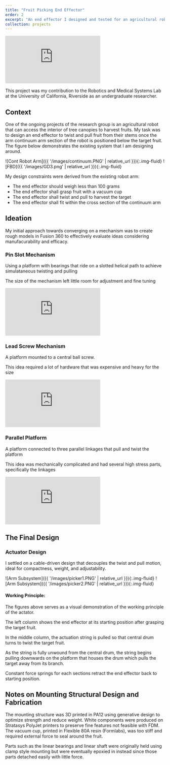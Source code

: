 ```yaml
---
title: "Fruit Picking End Effector"
order: 2
excerpt: "An end effector I designed and tested for an agricultural robot as part of my research work in the Robotics and Medical Systems lab."
collection: projects
---
```


<div class="video-container">
  <iframe
    src="https://www.youtube-nocookie.com/embed/auz7zTZCZwE?rel=0&mute=1&autoplay=0&modestbranding=1&playsinline=1"
    title="End effector demo!"
    loading="lazy"
    frameborder="0"
    allow="accelerometer; clipboard-write; encrypted-media; gyroscope; picture-in-picture; web-share"
    allowfullscreen>
  </iframe>
</div>

This project was my contribution to the Robotics and Medical Systems Lab at the University of California, Riverside as an undergraduate researcher. 

## Context

One of the ongoing projects of the research group is an agricultural robot that can access the interior of tree canopies to harvest fruits. My task was to design an end effector to twist and pull fruit from their stems once the arm continuum arm section of the robot is positioned below the target fruit. The figure below demonstrates the existing system that I am designing around. 

![Cont Robot Arm]({{ '/images/continuum.PNG' | relative_url }}){:.img-fluid}
![FBD]({{ '/images/GD3.png' | relative_url }}){:.img-fluid}

My design constraints were derived from the existing robot arm:
- The end effector should weigh less than 100 grams
- The end effector shall grasp fruit with a vacuum cup
- The end effector shall twist and pull to harvest the target
- The end effector shall fit within the cross section of the continuum arm

## Ideation

My initial approach towards converging on a mechanism was to create rough models in Fusion 360 to effectively evaluate ideas considering manufacurability and efficacy.

### Pin Slot Mechanism
Using a platform with bearings that ride on a slotted helical path to achieve simulataneous twisting and pulling

The size of the mechanism left little room for adjustment and fine tuning

<div class="video-container">
  <iframe
    src="https://www.youtube-nocookie.com/embed/351bTEg0328?rel=0&mute=1&autoplay=0&modestbranding=1&playsinline=1"
    title="Pin Slot"
    loading="lazy"
    frameborder="0"
    allow="accelerometer; clipboard-write; encrypted-media; gyroscope; picture-in-picture; web-share"
    allowfullscreen>
  </iframe>
</div>

### Lead Screw Mechanism
A platform mounted to a central ball screw. 

This idea required a lot of hardware that was expensive and heavy for the size

<div class="video-container">
  <iframe
    src="https://www.youtube-nocookie.com/embed/_ooPPNEGIHs?rel=0&mute=1&autoplay=0&modestbranding=1&playsinline=1"
    title="Ball Screw"
    loading="lazy"
    frameborder="0"
    allow="accelerometer; clipboard-write; encrypted-media; gyroscope; picture-in-picture; web-share"
    allowfullscreen>
  </iframe>
</div>

### Parallel Platform
A platform connected to three parallel linkages that pull and twist the platform

This idea was mechanically complicated and had several high stress parts, specifically the linkages

<div class="video-container">
  <iframe
    src="https://www.youtube-nocookie.com/embed/AtYT0v4jE3Q?rel=0&mute=1&autoplay=0&modestbranding=1&playsinline=1"
    title="Twisting Platform"
    loading="lazy"
    frameborder="0"
    allow="accelerometer; clipboard-write; encrypted-media; gyroscope; picture-in-picture; web-share"
    allowfullscreen>
  </iframe>
</div>

## The Final Design
### Actuator Design
I settled on a cable-driven design that decouples the twist and pull motion, ideal for compactness, weight, and adjustability.

![Arm Subsystem]({{ '/images/picker1.PNG' | relative_url }}){:.img-fluid}
![Arm Subsystem]({{ '/images/picker2.PNG' | relative_url }}){:.img-fluid}

#### Working Principle:

The figures above serves as a visual demonstration of the working principle of the actator. 

The left column shows the end effector at its starting position after grasping the target fruit.

In the middle column, the actuation string is pulled so that central drum turns to twist the target fruit. 

As the string is fully unwound from the central drum, the string begins pulling downwards on the platform that houses the drum which pulls the target away from its branch.

Constant force springs for each sections retract the end effector back to starting position.

## Notes on Mounting Structural Design and Fabrication
The mounting structure was 3D printed in PA12 using generative design to optimize strength and reduce weight. White components were produced on Stratasys PolyJet printers to preserve fine features not feasible with FDM. The vacuum cup, printed in Flexible 80A resin (Formlabs), was too stiff and required external force to seal around the fruit.

Parts such as the linear bearings and linear shaft were originally held using clamp style mounting but were eventually epoxied in instead since those parts detached easily with little force. 

